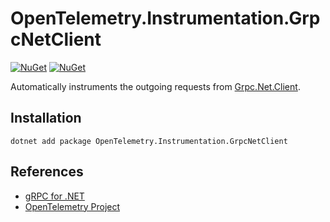 # OpenTelemetry.Instrumentation.GrpcNetClient

[![NuGet](https://img.shields.io/nuget/v/OpenTelemetry.Instrumentation.GrpcNetClient.svg)](https://www.nuget.org/packages/OpenTelemetry.Instrumentation.GrpcNetClient)
[![NuGet](https://img.shields.io/nuget/dt/OpenTelemetry.Instrumentation.GrpcNetClient.svg)](https://www.nuget.org/packages/OpenTelemetry.Instrumentation.GrpcNetClient)

Automatically instruments the outgoing requests from
[Grpc.Net.Client](https://www.nuget.org/packages/Grpc.Net.Client).

## Installation

```shell
dotnet add package OpenTelemetry.Instrumentation.GrpcNetClient
```

## References

* [gRPC for .NET](https://github.com/grpc/grpc-dotnet)
* [OpenTelemetry Project](https://opentelemetry.io/)
